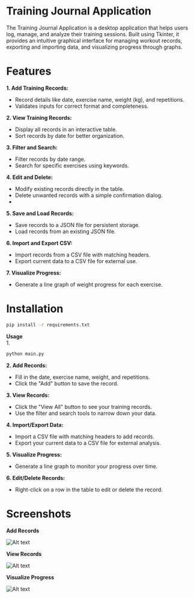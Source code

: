 # Training Journal Application<br>
The Training Journal Application is a desktop application that helps users log, manage, and analyze their training sessions. Built using Tkinter, it provides an intuitive graphical interface for managing workout records, exporting and importing data, and visualizing progress through graphs.<br>

# Features<br>
**1. Add Training Records:**
* Record details like date, exercise name, weight (kg), and repetitions.<br>
* Validates inputs for correct format and completeness.<br>

**2. View Training Records:**
* Display all records in an interactive table.
* Sort records by date for better organization.

**3. Filter and Search:**
* Filter records by date range.
* Search for specific exercises using keywords.

**4. Edit and Delete:**
* Modify existing records directly in the table.
* Delete unwanted records with a simple confirmation dialog.
* 
**5. Save and Load Records:**
* Save records to a JSON file for persistent storage.
* Load records from an existing JSON file.

**6. Import and Export CSV:**
* Import records from a CSV file with matching headers.
* Export current data to a CSV file for external use.

**7. Visualize Progress:**
* Generate a line graph of weight progress for each exercise.

# Installation
```bash
pip install -r requirements.txt
```
**Usage**<br>
1.
```bash
python main.py
```

**2. Add Records:**<br>
* Fill in the date, exercise name, weight, and repetitions.
* Click the "Add" button to save the record.

**3. View Records:**<br>
* Click the "View All" button to see your training records.
* Use the filter and search tools to narrow down your data.

**4. Import/Export Data:**<br>
* Import a CSV file with matching headers to add records.
* Export your current data to a CSV file for external analysis.

**5. Visualize Progress:**<br>
* Generate a line graph to monitor your progress over time.

**6. Edit/Delete Records:**<br>
* Right-click on a row in the table to edit or delete the record.

# Screenshots
**Add Records**

![Alt text](https://raw.githubusercontent.com/asstrix/files/main/TrainingJournal/add.png) 

**View Records**

![Alt text](https://github.com/asstrix/files/blob/dc0c1922bcb7fdc423fe63fa8d76eae1858babc5/TrainingJournal/veiw_records.png) 

**Visualize Progress**

![Alt text](https://raw.githubusercontent.com/asstrix/files/main/TrainingJournal/chart.png) 
